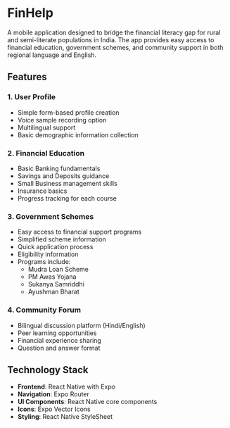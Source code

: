 # FinHelp
A mobile application designed to bridge the financial literacy gap for rural and semi-literate populations in India. The app provides easy access to financial education, government schemes, and community support in both regional language and English.

## Features

### 1. User Profile
- Simple form-based profile creation
- Voice sample recording option
- Multilingual support
- Basic demographic information collection

### 2. Financial Education
- Basic Banking fundamentals
- Savings and Deposits guidance
- Small Business management skills
- Insurance basics
- Progress tracking for each course

### 3. Government Schemes
- Easy access to financial support programs
- Simplified scheme information
- Quick application process
- Eligibility information
- Programs include:
  - Mudra Loan Scheme
  - PM Awas Yojana
  - Sukanya Samriddhi
  - Ayushman Bharat

### 4. Community Forum
- Bilingual discussion platform (Hindi/English)
- Peer learning opportunities
- Financial experience sharing
- Question and answer format

## Technology Stack

- **Frontend**: React Native with Expo
- **Navigation**: Expo Router
- **UI Components**: React Native core components
- **Icons**: Expo Vector Icons
- **Styling**: React Native StyleSheet


